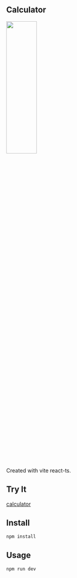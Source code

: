 ## Calculator

<img src="https://cdn-icons-png.flaticon.com/512/564/564429.png" width="40%" height="30%" />

Created with vite react-ts.

## Try It

[calculator](link)

## Install

`npm install`

## Usage

`npm run dev`
